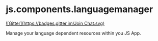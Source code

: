 js.components.languagemanager
=============================
[![Gitter](https://badges.gitter.im/Join Chat.svg)](https://gitter.im/Bizboard/js.components.languagemanager?utm_source=badge&utm_medium=badge&utm_campaign=pr-badge&utm_content=badge)

Manage your language dependent resources within you JS App.

